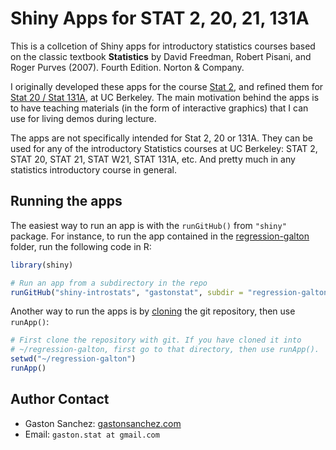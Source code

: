# Shiny Apps for STAT 2, 20, 21, 131A

This is a collcetion of Shiny apps for introductory statistics courses based on the classic textbook __Statistics__ by David Freedman, Robert Pisani, and Roger Purves (2007). Fourth Edition. Norton & Company.

I originally developed these apps for the course [Stat 2](http://gastonsanchez.com/stat2), and refined them for [Stat 20 / Stat 131A](https://github.com/ucb-introstat/introstat-spring-2017), at UC Berkeley. The main motivation behind the apps is to have teaching materials (in the form of interactive graphics) that I can use for living demos during lecture.

The apps are not specifically intended for Stat 2, 20 or 131A. They can be used for any of the introductory Statistics courses at UC Berkeley: STAT 2, STAT 20, STAT 21, STAT W21, STAT 131A, etc. And pretty much in any statistics introductory course in general.


## Running the apps

The easiest way to run an app is with the `runGitHub()` from `"shiny"` package. For instance, to run the app contained in the [regression-galton](/regression-galton) folder, run the following code in R:

```R
library(shiny)

# Run an app from a subdirectory in the repo
runGitHub("shiny-introstats", "gastonstat", subdir = "regression-galton")
```

Another way to run the apps is by [cloning](http://stackoverflow.com/questions/651038/how-do-you-clone-a-git-repository-into-a-specific-folder) the git repository, then use `runApp()`:

```R
# First clone the repository with git. If you have cloned it into
# ~/regression-galton, first go to that directory, then use runApp().
setwd("~/regression-galton")
runApp()
```


## Author Contact

- Gaston Sanchez: [gastonsanchez.com](http://gastonsanchez.com)
- Email: `gaston.stat at gmail.com`
